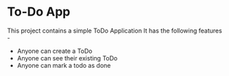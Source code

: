 
# To-Do App

This project contains a simple ToDo Application It has the following features -

- Anyone can create a ToDo
- Anyone can see their existing ToDo
- Anyone can mark a todo as done
